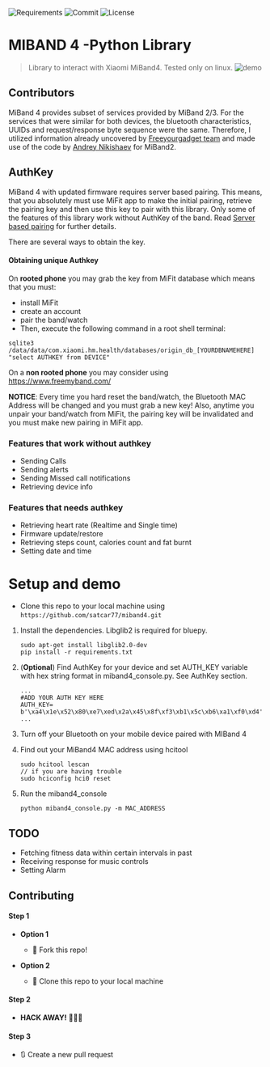
![Requirements](https://img.shields.io/badge/Python-2.7-lightgrey)
![Commit](https://img.shields.io/github/last-commit/satcar77/miband4) 
![License](http://img.shields.io/:license-mit-blue.svg?style=flat-square)

# MIBAND 4 -Python Library

> Library to interact with Xiaomi MiBand4. 
> Tested only on linux.
![demo](https://github.com/satcar77/miband4/raw/master/screen/1.png)

## Contributors 

 MiBand 4 provides subset of services provided by MiBand 2/3. For the services that were similar for both devices, the bluetooth characteristics, UUIDs  and request/response byte sequence were the same. Therefore,  I utilized information already uncovered by [Freeyourgadget team](https://github.com/Freeyourgadget/Gadgetbridge) and made use of the code by [Andrey Nikishaev](https://github.com/creotiv) for MiBand2. 



## AuthKey
MiBand 4 with updated firmware requires server based pairing. This means, that you absolutely must use MiFit app to make the initial pairing, retrieve the pairing key and then use this key to pair with this library. Only some of the features of this library work without AuthKey of the band. Read [Server based pairing](https://github.com/Freeyourgadget/Gadgetbridge/wiki/Huami-Server-Pairing) for further details.

There are several ways to obtain the key.

#### Obtaining unique Authkey
On **rooted phone** you may grab the key from MiFit database which means that you must:

- install MiFit
- create an account
- pair the band/watch
- Then, execute the following command in a root shell terminal:
```
sqlite3 /data/data/com.xiaomi.hm.health/databases/origin_db_[YOURDBNAMEHERE] "select AUTHKEY from DEVICE"
```
On a **non rooted phone** you may consider using https://www.freemyband.com/ 

**NOTICE**: Every time you hard reset the band/watch, the Bluetooth MAC Address will be changed and you must grab a new key! Also, anytime you unpair your band/watch from MiFit, the pairing key will be invalidated and you must make new pairing in MiFit app.

### Features that work without authkey
- Sending Calls
- Sending alerts
- Sending Missed call notifications
- Retrieving device info
### Features that needs authkey
- Retrieving heart rate (Realtime and Single time)
- Firmware update/restore
- Retrieving steps count, calories count and fat burnt
- Setting date and time



# Setup and demo


- Clone this repo to your local machine using `https://github.com/satcar77/miband4.git`



1.  Install the dependencies. Libglib2 is required for bluepy. 

    ```
    sudo apt-get install libglib2.0-dev
    pip install -r requirements.txt
    ```
2. (**Optional**) Find AuthKey for your device and set AUTH_KEY variable with hex string format in miband4_console.py. See AuthKey section. 
	```
    ...
	#ADD YOUR AUTH KEY HERE
	AUTH_KEY= b'\xa4\x1e\x52\x80\xe7\xed\x2a\x45\x8f\xf3\xb1\x5c\xb6\xa1\xf0\xd4'
    ...
	```

3.  Turn off your Bluetooth on your mobile device paired with MIBand 4

4.  Find out your MiBand4 MAC address using hcitool

    ```
    sudo hcitool lescan
    // if you are having trouble
    sudo hciconfig hci0 reset 
	```
5.  Run the miband4_console

    ```
    python miband4_console.py -m MAC_ADDRESS 
	```



## TODO
- Fetching fitness data within certain intervals in past
- Receiving response for music controls
- Setting Alarm





## Contributing



#### Step 1

- **Option 1**
    - 🍴 Fork this repo!

- **Option 2**
    - 👯 Clone this repo to your local machine

#### Step 2

- **HACK AWAY!** 🔨🔨🔨

#### Step 3

- 🔃 Create a new pull request



